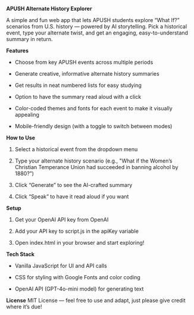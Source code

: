 __APUSH Alternate History Explorer__

A simple and fun web app that lets APUSH students explore “What If?” scenarios from U.S. history — powered by AI storytelling. Pick a historical event, type your alternate twist, and get an engaging, easy-to-understand summary in return.

**Features**
- Choose from key APUSH events across multiple periods

- Generate creative, informative alternate history summaries

- Get results in neat numbered lists for easy studying

- Option to have the summary read aloud with a click

- Color-coded themes and fonts for each event to make it visually appealing

- Mobile-friendly design (with a toggle to switch between modes)

**How to Use**

1. Select a historical event from the dropdown menu

2. Type your alternate history scenario (e.g., "What if the Women’s Christian Temperance Union had succeeded in banning alcohol by 1880?”)

3. Click “Generate” to see the AI-crafted summary

4. Click “Speak” to have it read aloud if you want

**Setup**

1. Get your OpenAI API key from OpenAI

2. Add your API key to script.js in the apiKey variable

3. Open index.html in your browser and start exploring!

**Tech Stack**
- Vanilla JavaScript for UI and API calls

- CSS for styling with Google Fonts and color coding

- OpenAI API (GPT-4o-mini model) for generating text

**License**
MIT License — feel free to use and adapt, just please give credit where it’s due!
